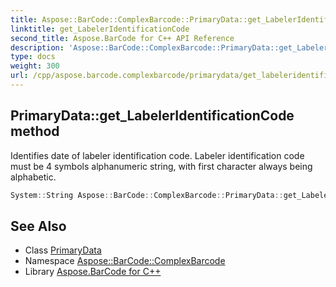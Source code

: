```yaml
---
title: Aspose::BarCode::ComplexBarcode::PrimaryData::get_LabelerIdentificationCode method
linktitle: get_LabelerIdentificationCode
second_title: Aspose.BarCode for C++ API Reference
description: 'Aspose::BarCode::ComplexBarcode::PrimaryData::get_LabelerIdentificationCode method. Identifies date of labeler identification code. Labeler identification code must be 4 symbols alphanumeric string, with first character always being alphabetic in C++.'
type: docs
weight: 300
url: /cpp/aspose.barcode.complexbarcode/primarydata/get_labeleridentificationcode/
---
```

## PrimaryData::get_LabelerIdentificationCode method


Identifies date of labeler identification code. Labeler identification code must be 4 symbols alphanumeric string, with first character always being alphabetic.

```cpp
System::String Aspose::BarCode::ComplexBarcode::PrimaryData::get_LabelerIdentificationCode()
```

## See Also

* Class [PrimaryData](../)
* Namespace [Aspose::BarCode::ComplexBarcode](../../)
* Library [Aspose.BarCode for C++](../../../)
